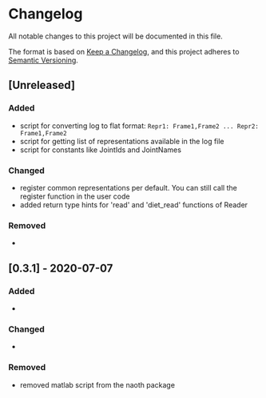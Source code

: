 # Changelog
All notable changes to this project will be documented in this file.

The format is based on [Keep a Changelog](https://keepachangelog.com/en/1.0.0/),
and this project adheres to [Semantic Versioning](https://semver.org/spec/v2.0.0.html).

## [Unreleased]
### Added
- script for converting log to flat format: `Repr1: Frame1,Frame2 ... Repr2: Frame1,Frame2`
- script for getting list of representations available in the log file
- script for constants like JointIds and JointNames

### Changed
- register common representations per default. You can still call the register function in the user code
- added return type hints for 'read' and 'diet_read' functions of Reader

### Removed
-

## [0.3.1] - 2020-07-07
### Added
- 

### Changed
-

### Removed
- removed matlab script from the naoth package


